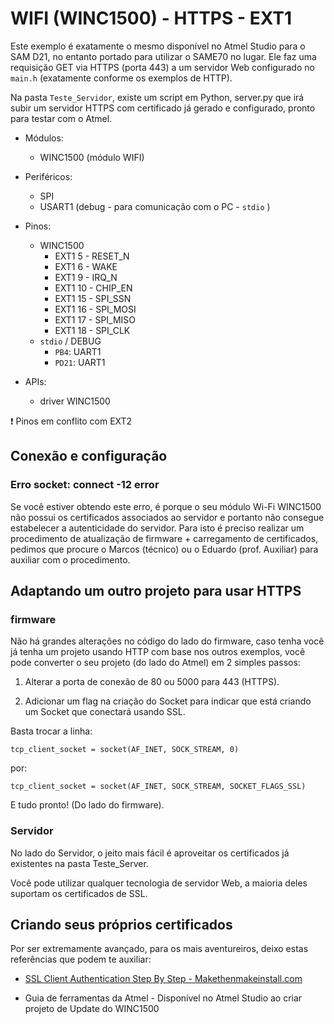 # WIFI (WINC1500) - HTTPS - EXT1

Este exemplo é exatamente o mesmo disponível no Atmel Studio para o SAM D21, no entanto portado para utilizar o SAME70 no lugar. Ele faz uma requisição GET via HTTPS (porta 443) a um servidor Web configurado no `main.h` (exatamente conforme os exemplos de HTTP).

Na pasta `Teste_Servidor`, existe um script em Python, server.py que irá subir um servidor HTTPS com certificado já gerado e configurado, pronto para testar com o Atmel.

- Módulos: 
    - WINC1500 (módulo WIFI)
    
- Periféricos:
    - SPI
    - USART1 (debug - para comunicação com o PC - `stdio` )
    
- Pinos:
    - WINC1500
        - EXT1 5 - RESET_N  
        - EXT1 6 - WAKE
        - EXT1 9 - IRQ_N
        - EXT1 10 - CHIP_EN
        - EXT1 15 - SPI_SSN
        - EXT1 16 - SPI_MOSI
        - EXT1 17 - SPI_MISO
        - EXT1 18 - SPI_CLK
    - `stdio` / DEBUG
        - `PB4`:  UART1 
        - `PD21`: UART1
 
- APIs:
    - driver WINC1500
 
:exclamation: Pinos em conflito com EXT2

## Conexão e configuração

### Erro socket: connect -12 error

Se você estiver obtendo este erro, é porque o seu módulo Wi-Fi WINC1500 não possui os certificados associados ao servidor e portanto não consegue estabelecer a autenticidade do servidor.
Para isto é preciso realizar um procedimento de atualização de firmware + carregamento de certificados, pedimos que procure o Marcos (técnico) ou o Eduardo (prof. Auxiliar) para auxiliar com o procedimento.

## Adaptando um outro projeto para usar HTTPS

### firmware

Não há grandes alterações no código do lado do firmware, caso tenha você já tenha um projeto usando HTTP com base nos outros exemplos, você pode converter o seu projeto (do lado do Atmel) em 2 simples passos:

1. Alterar a porta de conexão de 80 ou 5000 para 443 (HTTPS).

2. Adicionar um flag na criação do Socket para indicar que está criando um Socket que conectará usando SSL.

Basta trocar a linha:

```
tcp_client_socket = socket(AF_INET, SOCK_STREAM, 0)
```

por:

```
tcp_client_socket = socket(AF_INET, SOCK_STREAM, SOCKET_FLAGS_SSL)
```

E tudo pronto! (Do lado do firmware).

### Servidor

No lado do Servidor, o jeito mais fácil é aproveitar os certificados já existentes na pasta Teste_Server.

Você pode utilizar qualquer tecnologia de servidor Web, a maioria deles suportam os certificados de SSL.

## Criando seus próprios certificados

Por ser extremamente avançado, para os mais aventureiros, deixo estas referências que podem te auxiliar:

- [SSL Client Authentication Step By Step - Makethenmakeinstall.com](https://www.makethenmakeinstall.com/2014/05/ssl-client-authentication-step-by-step/)

- Guia de ferramentas da Atmel - Disponível no Atmel Studio ao criar projeto de Update do WINC1500
